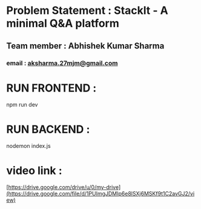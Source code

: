 # Problem Statement : Stacklt - A minimal Q&A platform
## Team member : Abhishek Kumar Sharma
###    email : aksharma.27mjm@gmail.com

# RUN FRONTEND : 
npm run dev

# RUN BACKEND : 
nodemon index.js

# video link : 
[https://drive.google.com/drive/u/0/my-drive](https://drive.google.com/file/d/1PUImgJDMIp6e8lSXj6MSKf9t1C2avGJ2/view)
